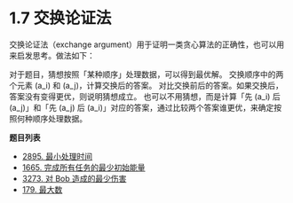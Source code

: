 # 1.7 交换论证法

交换论证法（exchange argument）用于证明一类贪心算法的正确性，也可以用来启发思考。做法如下：

对于题目，猜想按照「某种顺序」处理数据，可以得到最优解。
交换顺序中的两个元素 \(a_i\) 和 \(a_j\)，计算交换后的答案。
对比交换前后的答案。如果交换后，答案没有变得更优，则说明猜想成立。
也可以不用猜想，而是计算「先 \(a_i\) 后 \(a_j\)」和「先 \(a_j\) 后 \(a_i\)」对应的答案，通过比较两个答案谁更优，来确定按照何种顺序处理数据。

**题目列表**

- [2895. 最小处理时间](https://leetcode.cn/problems/minimum-processing-time/description/)
- [1665. 完成所有任务的最少初始能量](https://leetcode.cn/problems/minimum-initial-energy-to-finish-tasks/description/)
- [3273. 对 Bob 造成的最少伤害](https://leetcode.cn/problems/minimum-amount-of-damage-dealt-to-bob/description/)
- [179. 最大数](https://leetcode.cn/problems/largest-number/description/)
